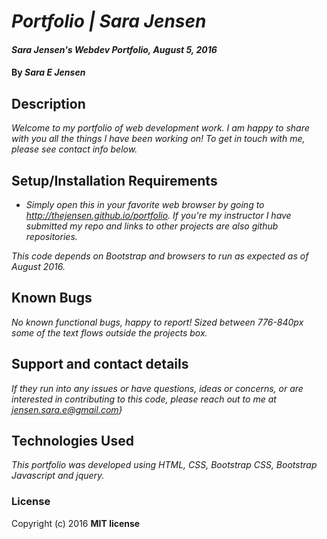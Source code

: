 # _Portfolio | Sara Jensen_

#### _Sara Jensen's Webdev Portfolio, August 5, 2016_

#### By _**Sara E Jensen**_

## Description

_Welcome to my portfolio of web development work. I am happy to share with you all
the things I have been working on! To get in touch with me, please see contact info below._

## Setup/Installation Requirements

* _Simply open this in your favorite web browser by going to http://thejensen.github.io/portfolio. If you're my instructor I have submitted my
repo and links to other projects are also github repositories._

_This code depends on Bootstrap and browsers to run as expected as of August 2016._

## Known Bugs

_No known functional bugs, happy to report!
Sized between 776-840px some of the text flows outside the projects box._

## Support and contact details

_If they run into any issues or have questions, ideas or concerns, or are interested
in contributing to this code, please reach out to me at jensen.sara.e@gmail.com}_

## Technologies Used

_This portfolio was developed using HTML, CSS, Bootstrap CSS, Bootstrap Javascript and jquery._

### License

Copyright (c) 2016 **MIT license**
